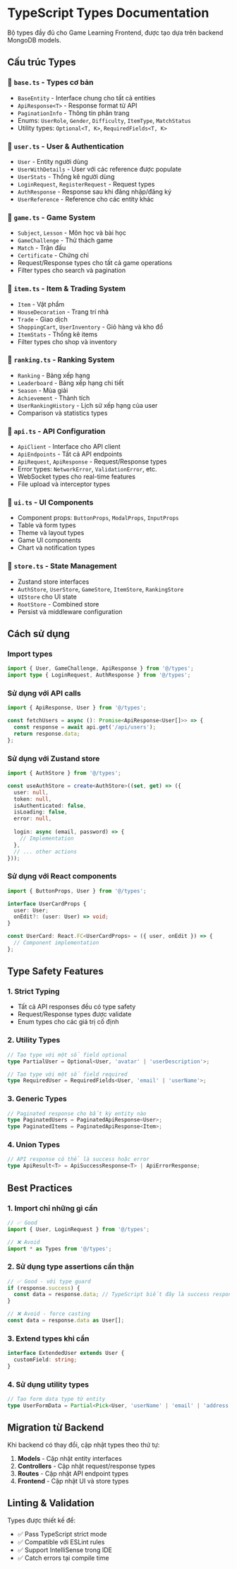 # TypeScript Types Documentation

Bộ types đầy đủ cho Game Learning Frontend, được tạo dựa trên backend MongoDB models.

## Cấu trúc Types

### 📁 `base.ts` - Types cơ bản
- `BaseEntity` - Interface chung cho tất cả entities
- `ApiResponse<T>` - Response format từ API
- `PaginationInfo` - Thông tin phân trang
- Enums: `UserRole`, `Gender`, `Difficulty`, `ItemType`, `MatchStatus`
- Utility types: `Optional<T, K>`, `RequiredFields<T, K>`

### 📁 `user.ts` - User & Authentication
- `User` - Entity người dùng
- `UserWithDetails` - User với các reference được populate
- `UserStats` - Thống kê người dùng
- `LoginRequest`, `RegisterRequest` - Request types
- `AuthResponse` - Response sau khi đăng nhập/đăng ký
- `UserReference` - Reference cho các entity khác

### 📁 `game.ts` - Game System
- `Subject`, `Lesson` - Môn học và bài học
- `GameChallenge` - Thử thách game
- `Match` - Trận đấu
- `Certificate` - Chứng chỉ
- Request/Response types cho tất cả game operations
- Filter types cho search và pagination

### 📁 `item.ts` - Item & Trading System
- `Item` - Vật phẩm
- `HouseDecoration` - Trang trí nhà
- `Trade` - Giao dịch
- `ShoppingCart`, `UserInventory` - Giỏ hàng và kho đồ
- `ItemStats` - Thống kê items
- Filter types cho shop và inventory

### 📁 `ranking.ts` - Ranking System
- `Ranking` - Bảng xếp hạng
- `Leaderboard` - Bảng xếp hạng chi tiết
- `Season` - Mùa giải
- `Achievement` - Thành tích
- `UserRankingHistory` - Lịch sử xếp hạng của user
- Comparison và statistics types

### 📁 `api.ts` - API Configuration
- `ApiClient` - Interface cho API client
- `ApiEndpoints` - Tất cả API endpoints
- `ApiRequest`, `ApiResponse` - Request/Response types
- Error types: `NetworkError`, `ValidationError`, etc.
- WebSocket types cho real-time features
- File upload và interceptor types

### 📁 `ui.ts` - UI Components
- Component props: `ButtonProps`, `ModalProps`, `InputProps`
- Table và form types
- Theme và layout types
- Game UI components
- Chart và notification types

### 📁 `store.ts` - State Management
- Zustand store interfaces
- `AuthStore`, `UserStore`, `GameStore`, `ItemStore`, `RankingStore`
- `UIStore` cho UI state
- `RootStore` - Combined store
- Persist và middleware configuration

## Cách sử dụng

### Import types
```typescript
import { User, GameChallenge, ApiResponse } from '@/types';
import type { LoginRequest, AuthResponse } from '@/types';
```

### Sử dụng với API calls
```typescript
import { ApiResponse, User } from '@/types';

const fetchUsers = async (): Promise<ApiResponse<User[]>> => {
  const response = await api.get('/api/users');
  return response.data;
};
```

### Sử dụng với Zustand store
```typescript
import { AuthStore } from '@/types';

const useAuthStore = create<AuthStore>((set, get) => ({
  user: null,
  token: null,
  isAuthenticated: false,
  isLoading: false,
  error: null,
  
  login: async (email, password) => {
    // Implementation
  },
  // ... other actions
}));
```

### Sử dụng với React components
```typescript
import { ButtonProps, User } from '@/types';

interface UserCardProps {
  user: User;
  onEdit?: (user: User) => void;
}

const UserCard: React.FC<UserCardProps> = ({ user, onEdit }) => {
  // Component implementation
};
```

## Type Safety Features

### 1. **Strict Typing**
- Tất cả API responses đều có type safety
- Request/Response types được validate
- Enum types cho các giá trị cố định

### 2. **Utility Types**
```typescript
// Tạo type với một số field optional
type PartialUser = Optional<User, 'avatar' | 'userDescription'>;

// Tạo type với một số field required
type RequiredUser = RequiredFields<User, 'email' | 'userName'>;
```

### 3. **Generic Types**
```typescript
// Paginated response cho bất kỳ entity nào
type PaginatedUsers = PaginatedApiResponse<User>;
type PaginatedItems = PaginatedApiResponse<Item>;
```

### 4. **Union Types**
```typescript
// API response có thể là success hoặc error
type ApiResult<T> = ApiSuccessResponse<T> | ApiErrorResponse;
```

## Best Practices

### 1. **Import chỉ những gì cần**
```typescript
// ✅ Good
import { User, LoginRequest } from '@/types';

// ❌ Avoid
import * as Types from '@/types';
```

### 2. **Sử dụng type assertions cẩn thận**
```typescript
// ✅ Good - với type guard
if (response.success) {
  const data = response.data; // TypeScript biết đây là success response
}

// ❌ Avoid - force casting
const data = response.data as User[];
```

### 3. **Extend types khi cần**
```typescript
interface ExtendedUser extends User {
  customField: string;
}
```

### 4. **Sử dụng utility types**
```typescript
// Tạo form data type từ entity
type UserFormData = Partial<Pick<User, 'userName' | 'email' | 'address'>>;
```

## Migration từ Backend

Khi backend có thay đổi, cập nhật types theo thứ tự:

1. **Models** - Cập nhật entity interfaces
2. **Controllers** - Cập nhật request/response types  
3. **Routes** - Cập nhật API endpoint types
4. **Frontend** - Cập nhật UI và store types

## Linting & Validation

Types được thiết kế để:
- ✅ Pass TypeScript strict mode
- ✅ Compatible với ESLint rules
- ✅ Support IntelliSense trong IDE
- ✅ Catch errors tại compile time
